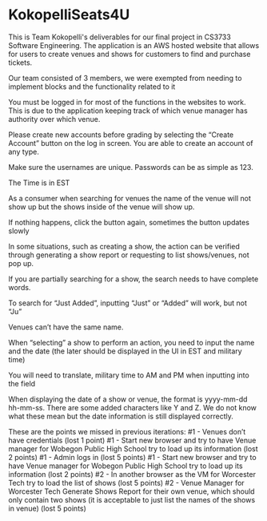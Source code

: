 # KokopelliSeats4U
This is Team Kokopelli's deliverables for our final project in CS3733 Software Engineering. The application is an AWS hosted website that allows for users to create venues and shows for customers to find and purchase tickets.


Our team consisted of 3 members, we were exempted from needing to implement blocks and the functionality related to it

You must be logged in for most of the functions in the websites to work. This is due to the application keeping track of which venue manager has authority over which venue.

Please create new accounts before grading by selecting the “Create Account” button on the log in screen.
You are able to create an account of any type.

Make sure the usernames are unique. Passwords can be as simple as 123.

The Time is in EST

As a consumer when searching for venues the name of the venue will not show up but the shows inside of the venue will show up.

If nothing happens, click the button again, sometimes the button updates slowly

In some situations, such as creating a show, the action can be verified through generating a show report or requesting to list shows/venues, not pop up.

If you are partially searching for a show, the search needs to have complete words.

To search for “Just Added”, inputting “Just” or “Added” will work, but not “Ju”

Venues can’t have the same name.

When “selecting” a show to perform an action, you need to input the name and the date (the later should be displayed in the UI in EST and military time)

You will need to translate, military time to AM and PM when inputting into the field

When displaying the date of a show or venue, the format is yyyy-mm-dd hh-mm-ss. There are some added characters like Y and Z. We do not know what these mean but the date information is still displayed correctly.

These are the points we missed in previous iterations:
#1 - Venues don’t have credentials (lost 1 point)
#1 - Start new browser and try to have Venue manager for Wobegon Public High School try to load up its information (lost 2 points)
#1 - Admin logs in (lost 5 points)
#1 - Start new browser and try to have Venue manager for Wobegon Public High School try to load up its information (lost 2 points)
#2 - In another browser as the VM for Worcester Tech try to load the list of shows (lost 5 points)
#2 - Venue Manager for Worcester Tech Generate Shows Report for their own venue, which should only contain two shows (it is acceptable to just list the names of the shows in venue) (lost 5 points)
